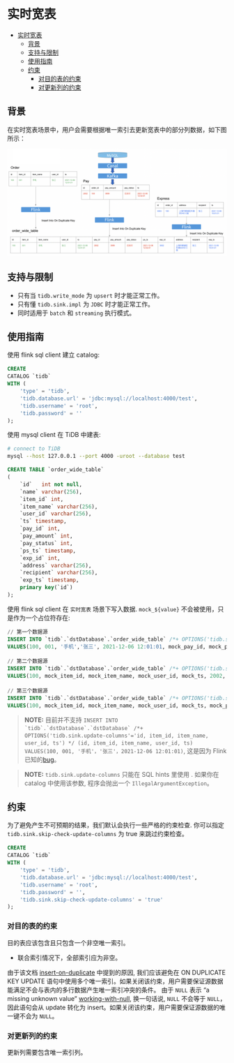 # 实时宽表

* [实时宽表](#实时宽表)
    * [背景](#背景)
    * [支持与限制](#支持与限制)
    * [使用指南](#使用指南)
    * [约束](#约束)
        * [对目的表的约束](#对目的表的约束)
        * [对更新列的约束](#对更新列的约束)


## 背景

在实时宽表场景中，用户会需要根据唯一索引去更新宽表中的部分列数据，如下图所示：

![image alt text](design/imgs/real-time-wide-table/Materialized-View.png)

## 支持与限制

- 只有当 `tidb.write_mode` 为 `upsert` 时才能正常工作。
- 只有懂 `tidb.sink.impl` 为 `JDBC` 时才能正常工作。
- 同时适用于 `batch` 和 `streaming` 执行模式。

## 使用指南

使用 flink sql client 建立 catalog:

```sql
CREATE
CATALOG `tidb`
WITH (
    'type' = 'tidb',
    'tidb.database.url' = 'jdbc:mysql://localhost:4000/test',
    'tidb.username' = 'root',
    'tidb.password' = ''
);
```

使用 mysql client 在 TiDB 中建表:

```bash
# connect to TiDB
mysql --host 127.0.0.1 --port 4000 -uroot --database test
```

```sql
CREATE TABLE `order_wide_table`
(
    `id`   int not null,
    `name` varchar(256),
    `item_id` int, 
    `item_name` varchar(256), 
    `user_id` varchar(256), 
    `ts` timestamp,
    `pay_id` int, 
    `pay_amount` int, 
    `pay_status` int, 
    `ps_ts` timestamp,
    `exp_id` int, 
    `address` varchar(256), 
    `recipient` varchar(256), 
    `exp_ts` timestamp, 
    primary key(`id`)
);
```

使用 flink sql client 在 `实时宽表` 场景下写入数据. `mock_${value}` 不会被使用，只是作为一个占位符存在:

```sql
// 第一个数据源
INSERT INTO `tidb`.`dstDatabase`.`order_wide_table` /*+ OPTIONS('tidb.sink.update-columns'='id, item_id, item_name, user_id, ts') */
VALUES(100, 001, '手机','张三', 2021-12-06 12:01:01, mock_pay_id, mock_pay_amount, mock_pay_status, mock_ps_ts, mock_exp_id, mock_address, mock_recipient, mock_exp_ts)

// 第二个数据源
INSERT INTO `tidb`.`dstDatabase`.`order_wide_table` /*+ OPTIONS('tidb.sink.update-columns'='id, pay_id, pay_amount, pay_status, ps_ts') */
VALUES(100, mock_item_id, mock_item_name, mock_user_id, mock_ts, 2002, 399, '已支付', 2021-12-06 12:02:01, mock_exp_id, mock_address, mock_recipient, mock_exp_ts)

// 第三个数据源
INSERT INTO `tidb`.`dstDatabase`.`order_wide_table` /*+ OPTIONS('tidb.sink.update-columns'='id, exp_id, address, recipient, exp_ts') */
VALUES(100, mock_item_id, mock_item_name, mock_user_id, mock_ts, mock_pay_id, mock_pay_amount, mock_pay_status, mock_ps_ts, 3002, '上海市黄浦区外滩SOHO C座', '张三', 2021-12-06 15:01:01)
```

> **NOTE:**
>  目前并不支持 ```INSERT INTO `tidb`.`dstDatabase`.`dstDatabase` /*+ OPTIONS('tidb.sink.update-columns'='id, item_id, item_name, user_id, ts') */ (id, item_id, item_name, user_id, ts)
VALUES(100, 001, '手机'，'张三'，2021-12-06 12:01:01)```, 这是因为 Flink 已知的[bug](https://issues.apache.org/jira/browse/FLINK-27683)。

> **NOTE:**
> `tidb.sink.update-columns` 只能在 SQL hints 里使用 . 如果你在 catalog 中使用该参数, 程序会抛出一个 `IllegalArgumentException`。

## 约束

为了避免产生不可预期的结果，我们默认会执行一些严格的约束检查. 你可以指定 `tidb.sink.skip-check-update-columns` 为 true 来跳过约束检查。

```sql
CREATE
CATALOG `tidb`
WITH (
    'type' = 'tidb',
    'tidb.database.url' = 'jdbc:mysql://localhost:4000/test',
    'tidb.username' = 'root',
    'tidb.password' = '',
    'tidb.sink.skip-check-update-columns' = 'true'
);
```

### 对目的表的约束

目的表应该包含且只包含一个非空唯一索引。
- 联合索引情况下，全部索引应为非空。

由于该文档 [insert-on-duplicate](https://dev.mysql.com/doc/refman/8.0/en/insert-on-duplicate.html) 中提到的原因, 我们应该避免在 ON DUPLICATE KEY UPDATE 语句中使用多个唯一索引。如果关闭该约束，用户需要保证源数据能满足不会与表内的多行数据产生唯一索引冲突的条件。
由于 `NULL` 表示 “a missing unknown value” [working-with-null](https://dev.mysql.com/doc/refman/8.0/en/working-with-null.html), 换一句话说, `NULL` 不会等于 `NULL`，因此语句会从 update 转化为 insert。如果关闭该约束，用户需要保证源数据的唯一键不会为 `NULL`。

### 对更新列的约束

更新列需要包含唯一索引列。
